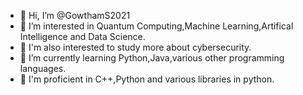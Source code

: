 - 👋 Hi, I’m @GowthamS2021
- 👀 I’m interested in Quantum Computing,Machine Learning,Artifical Intelligence and Data Science.
- 👀 I'm also interested to study more about cybersecurity.
- 🌱 I’m currently learning Python,Java,various other programming languages.
- 🌱 I'm proficient in C++,Python and various libraries in python.

<!---
GowthamS2021/GowthamS2021 is a ✨ special ✨ repository because its `README.md` (this file) appears on your GitHub profile.
You can click the Preview link to take a look at your changes.
--->
